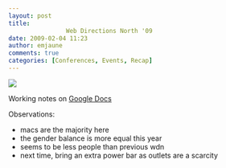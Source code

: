 ```yaml
---
layout: post
title: 
				Web Directions North '09		
date: 2009-02-04 11:23
author: emjaune
comments: true
categories: [Conferences, Events, Recap]
---
```

<img src="http://lh5.ggpht.com/_InBf17rbs_c/SZO02T2k5pI/AAAAAAAADLs/6LsO4njXTsM/s400/IMG_3897.JPG" />

Working notes on <a href="http://docs.google.com/View?docID=dhj2ngv_3cr6kzvg3&amp;revision=_latest">Google Docs</a>

Observations:
<ul>
 	<li>macs are the majority here</li>
 	<li>the gender balance is more equal this year</li>
 	<li>seems to be less people than previous wdn</li>
 	<li>next time, bring an extra power bar as outlets are a scarcity</li>
</ul>
